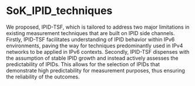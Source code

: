 # SoK_IPID_techniques
We proposed, IPID-TSF, which is tailored to address two major limitations in existing measurement techniques that are built on IPID side channels.
Firstly, IPID-TSF facilitates understanding of IPID behavior within IPv6 environments, paving the way for techniques predominantly used in IPv4 networks to be applied in IPv6 contexts. 
Secondly, IPID-TSF dispenses with the assumption of stable IPID growth and instead actively assesses the predictability of IPIDs. This allows for the selection of IPIDs that demonstrate high predictability for measurement purposes, thus ensuring the reliability of the outcomes.

